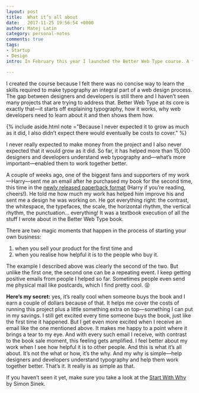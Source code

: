 ```yaml
---
layout: post
title:  What it’s all about
date:   2017-11-25 19:56:54 +0000
author: Matej Latin
category: personal-notes
comments: true
tags:
- Startup
- Design
intro: In February this year I launched the Better Web Type course. A few lessons about typography that would help designers and developers learn what typography is and how it can be done well on the web.

---
```


I created the course because I felt there was no concise way to learn the skills required to make typography an integral part of a web design process. The gap between designers and developers is still there and I haven’t seen many projects that are trying to address that. Better Web Type at its core is exactly that—it starts off explaining typography, how it works, why web developers need to learn about it and then shows them how. 

{% include aside.html note ="Because I never expected it to grow as much as it did, I also didn’t expect there would eventually be costs to cover." %}

I never really expected to make money from the project and I also never expected that it would grow as it did. So far, it has helped more than 15,000 designers and developers understand web typography and—what’s more important—enabled them to work together better. 

A couple of weeks ago, one of the biggest fans and supporters of my work—Harry—sent me an email after he purchased my book for the second time, this time in the [newly released paperback format](https://betterwebtype.com/web-typography-book) (Harry if you’re reading, cheers!). He told me how much my work has helped him improve his and sent me a design he was working on. He got everything right: the contrast, the whitespace, the typefaces, the scale, the horizontal rhythm, the vertical rhythm, the punctuation… everything! It was a textbook execution of all the stuff I wrote about in the Better Web Type book. 

There are two magic moments that happen in the process of starting your own business: 
1. when you sell your product for the first time and 
2. when you realise how helpful it is to the people who buy it. 

The example I described above was clearly the second of the two. But unlike the first one, the second one can be a repeating event. I keep getting positive emails from people I helped so far. Sometimes people even send me physical mail like postcards, which I find pretty cool. :stuck_out_tongue_closed_eyes:

**Here’s my secret:** yes, it’s really cool when someone buys the book and I earn a couple of dollars because of that. It helps me cover the costs of running this project plus a little something extra on top—something I can put in my savings. I still get excited every time someone buys the book, just like the first time it happened. But I get even more excited when I receive an email like the one mentioned above. It makes me happy to a point where it brings a tear to my eye. And with every such email I receive, with contrast to the book sale moment, this feeling gets amplified. I feel better about my work when I see how helpful it is to other people. And this is what it’s all about. It’s not the what or how, it’s the why. And my why is simple—help designers and developers understand typography and help them work together better. That’s it. It really is as simple as that.

If you haven’t seen it yet, make sure you take a look at the [Start With Why](https://www.youtube.com/watch?v=u4ZoJKF_VuA&t=6s) by Simon Sinek.
